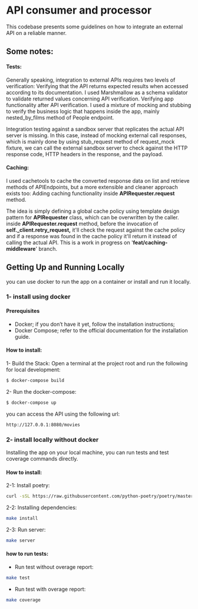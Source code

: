 # API consumer and processor

This codebase presents some guidelines on how to integrate 
an external API on a reliable manner.

## Some notes:
#### Tests:
Generally speaking, integration to external APIs requires two levels of verification:
Verifying that the API returns expected results when accessed according to its documentation. I used Marshmallow as a schema validator to validate returned values concerning API verification.
Verifying app functionality after API verification. I used a mixture of mocking and stubbing to verify the business logic that happens inside the app, mainly nested_by_films method of People endpoint.

Integration testing against a sandbox server that replicates the actual API server is missing. In this case, instead of mocking external call responses, which is mainly done by using stub_request method of request_mock fixture, we can call the external sandbox server to check against the HTTP response code,  HTTP headers in the response, and the payload.

#### Caching:
I used cachetools to cache the converted response data on list and retrieve methods of APIEndpoints, 
but a more extensible and cleaner approach exists too: Adding caching functionality inside **APIRequester.request** method.

  

The idea is simply defining a global cache policy using template design pattern for **APIRequester** class, which can be overwritten by the caller. inside **APIRequester.request** method, before the invocation of **self._client.retry_request,** it'll check the request against the cache policy and if a response was found in the cache policy it'll return it instead of calling the actual API. This is a work in progress on '**feat/caching-middleware**' branch.

## Getting Up and Running Locally

you can use docker to run the app on a container or install and run it locally.


### 1- install using docker
#### Prerequisites
- Docker; if you don’t have it yet, follow the installation instructions;
- Docker Compose; refer to the official documentation for the installation guide.

#### How to install:
1- Build the Stack:
Open a terminal at the project root and run the following for local development:
```bash
$ docker-compose build 
```
2- Run the docker-compose:
```bash
$ docker-compose up
```
you can access the API using the following url:
```
http://127.0.0.1:8080/movies
```
### 2- install locally without docker
Installing the app on your local machine, you can run tests and 
test coverage commands directly. 

#### How to install:
2-1: Install poetry:
```bash
curl -sSL https://raw.githubusercontent.com/python-poetry/poetry/master/get-poetry.py | python
```
2-2: Installing dependencies:
```bash
make install
```
2-3: Run server:
```bash
make server
```
#### how to run tests:
- Run test without overage report:
```bash
make test
```
- Run test with overage report:
```bash
make coverage
```



